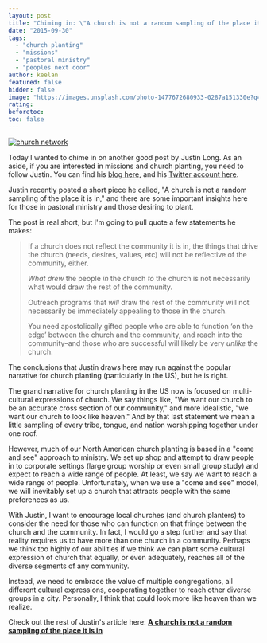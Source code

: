 ```yaml
---
layout: post
title: "Chiming in: \"A church is not a random sampling of the place it is in\""
date: "2015-09-30"
tags: 
  - "church planting"
  - "missions"
  - "pastoral ministry"
  - "peoples next door"
author: keelan
featured: false
hidden: false
image: "https://images.unsplash.com/photo-1477672680933-0287a151330e?q=80&w=2070&auto=format&fit=crop&ixlib=rb-4.0.3&ixid=M3wxMjA3fDB8MHxwaG90by1wYWdlfHx8fGVufDB8fHx8fA%3D%3D"
rating:
beforetoc:
toc: false
---
```


[![church network](images/d08bf-church-network.png)](https://keelancook.files.wordpress.com/2020/08/d08bf-church-network.png)

Today I wanted to chime in on another good post by Justin Long. As an aside, if you are interested in missions and church planting, you need to follow Justin. You can find his [blog here](http://justinlong.org/), and his [Twitter account here](https://twitter.com/justindlong).

Justin recently posted a short piece he called, "A church is not a random sampling of the place it is in," and there are some important insights here for those in pastoral ministry and those desiring to plant.

The post is real short, but I'm going to pull quote a few statements he makes:

> If a church does not reflect the community it is in, the things that drive the church (needs, desires, values, etc) will not be reflective of the community, either.
> 
> _What drew_ the people _in_ the church _to_ the church is not necessarily what would draw the rest of the community.
> 
> Outreach programs that _will_ draw the rest of the community will not necessarily be immediately appealing to those in the church.
> 
> You need apostolically gifted people who are able to function ‘on the edge’ between the church and the community, and reach into the community–and those who are successful will likely be very _unlike_ the church.

The conclusions that Justin draws here may run against the popular narrative for church planting (particularly in the US), but he is right.

The grand narrative for church planting in the US now is focused on multi-cultural expressions of church. We say things like, "We want our church to be an accurate cross section of our community," and more idealistic, "we want our church to look like heaven." And by that last statement we mean a little sampling of every tribe, tongue, and nation worshipping together under one roof.

However, much of our North American church planting is based in a "come and see" approach to ministry. We set up shop and attempt to draw people in to corporate settings (large group worship or even small group study) and expect to reach a wide range of people. At least, we say we want to reach a wide range of people. Unfortunately, when we use a "come and see" model, we will inevitably set up a church that attracts people with the same preferences as us.

With Justin, I want to encourage local churches (and church planters) to consider the need for those who can function on that fringe between the church and the community. In fact, I would go a step further and say that reality requires us to have more than one church in a community. Perhaps we think too highly of our abilities if we think we can plant some cultural expression of church that equally, or even adequately, reaches all of the diverse segments of any community.

Instead, we need to embrace the value of multiple congregations, all different cultural expressions, cooperating together to reach other diverse groups in a city. Personally, I think that could look more like heaven than we realize.

Check out the rest of Justin's article here: **[A church is not a random sampling of the place it is in](http://justinlong.org/2015/06/a-church-is-not-a-random-sampling-of-the-place-it-is-in/)**
